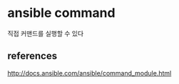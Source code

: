 # ansible command
직접 커맨드를 실행할 수 있다

## references
http://docs.ansible.com/ansible/command_module.html